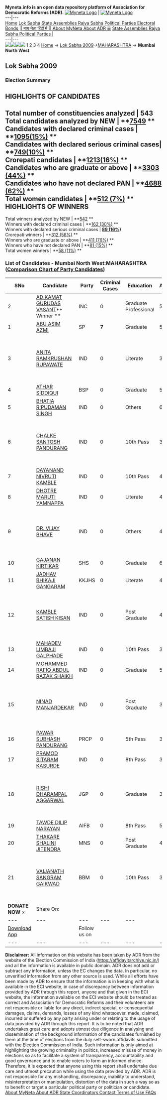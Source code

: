 **Myneta.info is an open data repository platform of Association for Democratic Reforms (ADR).**
[![Myneta Logo](https://www.myneta.info/lib/img/myneta-logo.png)](https://www.myneta.info/) | [![Myneta Logo](https://www.myneta.info/lib/img/adr-logo.png)](https://adrindia.org)  
---|---  
[Home](https://www.myneta.info/) [Lok Sabha](https://www.myneta.info/#ls "Lok Sabha") [ State Assemblies ](https://www.myneta.info/#sa "State Assemblies") [Rajya Sabha](https://www.myneta.info/#rs "Rajya Sabha") [Political Parties ](https://www.myneta.info/party "Political Parties") [ Electoral Bonds ](https://www.myneta.info/electoral_bonds "Electoral Bonds") [ || माय नेता हिंदी में || ](https://translate.google.co.in/translate?prev=hp&hl=en&js=y&u=www.myneta.info&sl=en&tl=hi&history_state0=) [ About MyNeta ](https://adrindia.org/content/about-myneta) [ About ADR ](https://adrindia.org/about-adr/who-we-are) [☰](javascript:void\(0\))
[ State Assemblies ](https://www.myneta.info/#sa "State Assemblies") [ Rajya Sabha ](https://www.myneta.info/#rs "Rajya Sabha") [ Political Parties ](https://www.myneta.info/party "Political Parties")
|   
---|---  
![](https://www.myneta.info/lib/img/banner/banner-1.png)![](https://www.myneta.info/lib/img/banner/banner-2.png)![](https://www.myneta.info/lib/img/banner/banner-3.png)![](https://www.myneta.info/lib/img/banner/banner-4.png)
1  2  3  4 
[Home](https://www.myneta.info/) → [Lok Sabha 2009](https://www.myneta.info/ls2009/)→[MAHARASHTRA](https://www.myneta.info/ls2009/index.php?action=show_constituencies&state_id=13) → **Mumbai North West**
### 
## Lok Sabha 2009
###  Election Summary 
HIGHLIGHTS OF CANDIDATES  
---  
Total number of constituencies analyzed |  543   
Total candidates analyzed by NEW | **[7549](https://www.myneta.info/ls2009/index.php?action=summary&subAction=candidates_analyzed&sort=candidate#summary) **  
Candidates with declared criminal cases | **[1095(15%)](https://www.myneta.info/ls2009/index.php?action=summary&subAction=crime&sort=candidate#summary) **  
Candidates with declared serious criminal cases| **[749(10%)](https://www.myneta.info/ls2009/index.php?action=summary&subAction=serious_crime&sort=candidate#summary) **  
Crorepati candidates | **[1213(16%)](https://www.myneta.info/ls2009/index.php?action=summary&subAction=crorepati&sort=candidate#summary) **  
Candidates who are graduate or above | **[3303 (44%)](https://www.myneta.info/ls2009/index.php?action=summary&subAction=education&sort=candidate#summary) **  
Candidates who have not declared PAN | **[4688 (62%)](https://www.myneta.info/ls2009/index.php?action=summary&subAction=without_pan&sort=candidate#summary) **  
Total women candidates | **[512 (7%)](https://www.myneta.info/ls2009/index.php?action=summary&subAction=women_candidate&sort=candidate#summary) **  
HIGHLIGHTS OF WINNERS  
---  
Total winners analyzed by NEW | **[542](https://www.myneta.info/ls2009/index.php?action=summary&subAction=winner_analyzed&sort=candidate#summary) **  
Winners with declared criminal cases | **[162 (30%)](https://www.myneta.info/ls2009/index.php?action=summary&subAction=winner_crime&sort=candidate#summary) **  
Winners with declared serious criminal cases | **[89 (16%)](https://www.myneta.info/ls2009/index.php?action=summary&subAction=winner_serious_crime&sort=candidate#summary)**  
Crorepati winners | **[312 (58%)](https://www.myneta.info/ls2009/index.php?action=summary&subAction=winner_crorepati&sort=candidate#summary) **  
Winners who are graduate or above | **[411 (76%)](https://www.myneta.info/ls2009/index.php?action=summary&subAction=winner_education&sort=candidate#summary) **  
Winners who have not declared PAN | **[81 (15%)](https://www.myneta.info/ls2009/index.php?action=summary&subAction=winner_without_pan&sort=candidate#summary) **  
Total women winners | **[58 (11%)](https://www.myneta.info/ls2009/index.php?action=summary&subAction=winner_women&sort=candidate#summary) **  
### List of Candidates - Mumbai North West:MAHARASHTRA ([Comparison Chart of Party Candidates](https://www.myneta.info/ls2009/comparisonchart.php?constituency_id=336))
SNo | Candidate| Party| Criminal Cases| Education| Age| Total Assets| Liabilities  
---|---|---|---|---|---|---|---  
2  | [AD.KAMAT GURUDAS VASANT](https://www.myneta.info/ls2009/candidate.php?candidate_id=5397)** Winner ** | INC | 0 | Graduate Professional| 54 | Rs 6,39,26,963 ~ 6 Crore+ | Rs 0 ~   
1  | [ABU ASIM AZMI](https://www.myneta.info/ls2009/candidate.php?candidate_id=5400) | SP | **7** | Graduate| 53 | Rs 1,24,73,88,991 ~ 124 Crore+ | Rs 3,32,56,484 ~ 3 Crore+  
3  | [ANITA RAMKRUSHAN RUPAWATE](https://www.myneta.info/ls2009/candidate.php?candidate_id=5406) | IND | 0 | Literate| 35 | ![](https://myneta.info/image_v2.php?myneta_folder=ls2009&candidate_id=5406&col=ta) | ![](https://myneta.info/image_v2.php?myneta_folder=ls2009&candidate_id=5406&col=lia)  
4  | [ATHAR SIDDIQUI](https://www.myneta.info/ls2009/candidate.php?candidate_id=5396) | BSP | 0 | Graduate| 51 | Rs 3,94,80,000 ~ 3 Crore+ | Rs 39,848 ~ 39 Thou+  
5  | [BHATIA RIPUDAMAN SINGH](https://www.myneta.info/ls2009/candidate.php?candidate_id=5412) | IND | 0 | Others| 66 | Rs 1,31,07,277 ~ 1 Crore+ | Rs 0 ~   
6  | [CHALKE SANTOSH PANDURANG](https://www.myneta.info/ls2009/candidate.php?candidate_id=5416) | IND | 0 | 10th Pass| 35 | ![](https://myneta.info/image_v2.php?myneta_folder=ls2009&candidate_id=5416&col=ta) | ![](https://myneta.info/image_v2.php?myneta_folder=ls2009&candidate_id=5416&col=lia)  
7  | [DAYANAND NIVRUTI KAMBLE](https://www.myneta.info/ls2009/candidate.php?candidate_id=5408) | IND | 0 | 10th Pass| 41 | Rs 6,20,700 ~ 6 Lacs+ | Rs 0 ~   
8  | [DHOTRE MARUTI YAMNAPPA](https://www.myneta.info/ls2009/candidate.php?candidate_id=5409) | IND | 0 | Literate| 47 | Rs 21,71,000 ~ 21 Lacs+ | Rs 2,49,540 ~ 2 Lacs+  
9  | [DR. VIJAY BHAVE](https://www.myneta.info/ls2009/candidate.php?candidate_id=5415) | IND | 0 | Others| 48 | ![](https://myneta.info/image_v2.php?myneta_folder=ls2009&candidate_id=5415&col=ta) | ![](https://myneta.info/image_v2.php?myneta_folder=ls2009&candidate_id=5415&col=lia)  
10  | [GAJANAN KIRTIKAR](https://www.myneta.info/ls2009/candidate.php?candidate_id=5398) | SHS | 0 | Graduate| 65 | Rs 3,26,90,000 ~ 3 Crore+ | Rs 11,47,000 ~ 11 Lacs+  
11  | [JADHAV BHIKAJI GANGARAM](https://www.myneta.info/ls2009/candidate.php?candidate_id=5401) | KKJHS | 0 | Literate| 49 | Rs 6,40,000 ~ 6 Lacs+ | Rs 0 ~   
12  | [KAMBLE SATISH KISAN](https://www.myneta.info/ls2009/candidate.php?candidate_id=5407) | IND | 0 | Post Graduate| 45 | ![](https://myneta.info/image_v2.php?myneta_folder=ls2009&candidate_id=5407&col=ta) | ![](https://myneta.info/image_v2.php?myneta_folder=ls2009&candidate_id=5407&col=lia)  
13  | [MAHADEV LIMBAJI GALPHADE](https://www.myneta.info/ls2009/candidate.php?candidate_id=5414) | IND | 0 | 10th Pass| 38 | Rs 95,306 ~ 95 Thou+ | Rs 0 ~   
14  | [MOHAMMED RAFIQ ABDUL RAZAK SHAIKH](https://www.myneta.info/ls2009/candidate.php?candidate_id=5413) | IND | 0 | Graduate| 54 | Rs 27,03,431 ~ 27 Lacs+ | Rs 25,476 ~ 25 Thou+  
15  | [NINAD MANJARDEKAR](https://www.myneta.info/ls2009/candidate.php?candidate_id=5410) | IND | 0 | Post Graduate| 34 | ![](https://myneta.info/image_v2.php?myneta_folder=ls2009&candidate_id=5410&col=ta) | ![](https://myneta.info/image_v2.php?myneta_folder=ls2009&candidate_id=5410&col=lia)  
16  | [PAWAR SUBHASH PANDURANG](https://www.myneta.info/ls2009/candidate.php?candidate_id=5404) | PRCP | 0 | 5th Pass| 37 | Rs 33,75,000 ~ 33 Lacs+ | Rs 8,00,000 ~ 8 Lacs+  
17  | [PRAMOD SITARAM KASURDE](https://www.myneta.info/ls2009/candidate.php?candidate_id=5411) | IND | 0 | 8th Pass| 37 | Rs 4,57,965 ~ 4 Lacs+ | Rs 0 ~   
18  | [RISHI DHARAMPAL AGGARWAL](https://www.myneta.info/ls2009/candidate.php?candidate_id=5399) | JGP | 0 | Graduate| 34 | ![](https://myneta.info/image_v2.php?myneta_folder=ls2009&candidate_id=5399&col=ta) | ![](https://myneta.info/image_v2.php?myneta_folder=ls2009&candidate_id=5399&col=lia)  
19  | [TAWDE DILIP NARAYAN](https://www.myneta.info/ls2009/candidate.php?candidate_id=5403) | AIFB | 0 | 8th Pass| 50 | Rs 4,95,036 ~ 4 Lacs+ | Rs 6,76,000 ~ 6 Lacs+  
20  | [THAKARE SHALINI JITENDRA](https://www.myneta.info/ls2009/candidate.php?candidate_id=5402) | MNS | 0 | Post Graduate| 40 | Rs 3,17,86,804 ~ 3 Crore+ | Rs 0 ~   
21  | [VAIJANATH SANGRAM GAIKWAD](https://www.myneta.info/ls2009/candidate.php?candidate_id=5405) | BBM | 0 | 10th Pass| 37 | ![](https://myneta.info/image_v2.php?myneta_folder=ls2009&candidate_id=5405&col=ta) | ![](https://myneta.info/image_v2.php?myneta_folder=ls2009&candidate_id=5405&col=lia)  
|  **DONATE NOW** × |  Share On:  | [](https://api.whatsapp.com/send?text=https%3A%2F%2Fmyneta.info%2Fpunjab2022%2Findex.php%3Faction%3Dshow_constituencies%26state_id%3D19) | [](https://www.facebook.com/sharer/sharer.php?u=https%3A%2F%2Fmyneta.info%2Fpunjab2022%2Findex.php%3Faction%3Dshow_constituencies%26state_id%3D19) | [](https://twitter.com/share?url=https%3A%2F%2Fmyneta.info%2Fpunjab2022%2Findex.php%3Faction%3Dshow_constituencies%26state_id%3D19)  
---|---|---|---|---  
| [ Download App ](https://play.google.com/store/apps/details?id=com.webrosoft.myneta1&pcampaignid=pcampaignidMKT-Other-global-all-co-prtnr-py-PartBadge-Mar2515-1) | [](https://play.google.com/store/apps/details?id=com.webrosoft.myneta1&pcampaignid=pcampaignidMKT-Other-global-all-co-prtnr-py-PartBadge-Mar2515-1) |  Follow us on  | [](https://www.facebook.com/adrindia.org/) | [](https://twitter.com/adrspeaks) | [](https://groups.google.com/g/national-election-watch?hl=en&pli=1) | [](https://www.instagram.com/adrspeaks/) | [](https://www.youtube.com/user/adrspeaks) | [](https://sharechat.com/profile/adrspeaks)  
---|---|---|---|---|---|---|---|---  
**Disclaimer:** All information on this website has been taken by ADR from the website of the Election Commission of India (https://affidavitarchive.nic.in/) and all the information is available in public domain. ADR does not add or subtract any information, unless the EC changes the data. In particular, no unverified information from any other source is used. While all efforts have been made by ADR to ensure that the information is in keeping with what is available in the ECI website, in case of discrepancy between information provided by ADR through this report, anyone and that given in the ECI website, the information available on the ECI website should be treated as correct and Association for Democratic Reforms and their volunteers are not responsible or liable for any direct, indirect special, or consequential damages, claims, demands, losses of any kind whatsoever, made, claimed, incurred or suffered by any party arising under or relating to the usage of data provided by ADR through this report. It is to be noted that ADR undertakes great care and adopts utmost due diligence in analysing and dissemination of the background information of the candidates furnished by them at the time of elections from the duly self-sworn affidavits submitted with the Election Commission of India. Such information is only aimed at highlighting the growing criminality in politics, increased misuse of money in elections so as to facilitate a system of transparency, accountability and good governance and to enable voters to form an informed choice. Therefore, it is expected that anyone using this report shall undertake due care and utmost precaution while using the data provided by ADR. ADR is not responsible for any mishandling, discrepancy, inability to understand, misinterpretation or manipulation, distortion of the data in such a way so as to benefit or target a particular political party or politician or candidate. 
[ About MyNeta ](https://adrindia.org/content/about-myneta) [ About ADR ](https://adrindia.org/about-adr/who-we-are) [ State Coordinators ](https://adrindia.org/about-adr/state-coordinators) [ Contact ](https://adrindia.org/contact-us) [ Terms of Use ](https://adrindia.org/content/adr-terms-use) [ FAQs ](https://adrindia.org/content/faqs)

